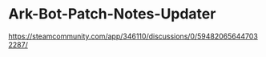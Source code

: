 # Ark-Bot-Patch-Notes-Updater
https://steamcommunity.com/app/346110/discussions/0/594820656447032287/
